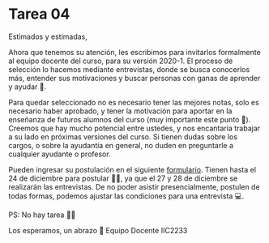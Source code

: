 # Tarea 04

Estimados y estimadas,

Ahora que tenemos su atención, les escribimos para invitarlos formalmente al equipo docente del curso, para su versión 2020-1. El proceso de selección lo hacemos mediante entrevistas, donde se busca conocerlos más, entender sus motivaciones y buscar personas con ganas de aprender y ayudar 🤩.

Para quedar seleccionado no es necesario tener las mejores notas, solo es necesario haber aprobado, y tener la motivación para aportar en la enseñanza de futuros alumnos del curso (muy importante este punto 👀). Creemos que hay mucho potencial entre ustedes, y nos encantaría trabajar a su lado en próximas versiones del curso. Si tienen dudas sobre los cargos, o sobre la ayudantía en general, no duden en preguntarle a cualquier ayudante o profesor.

Pueden ingresar su postulación en el siguiente [formulario](https://forms.gle/AAhr1LhZjW43puzY8). Tienen hasta el 24 de diciembre para postular 🎅🎄, ya que el 27 y 28 de diciembre se realizarán las entrevistas. De no poder asistir presencialmente, postulen de todas formas, podemos ajustar las condiciones para una entrevista 💻.

PS: No hay tarea 🤭🤭

Los esperamos, un abrazo 💖
Equipo Docente IIC2233 